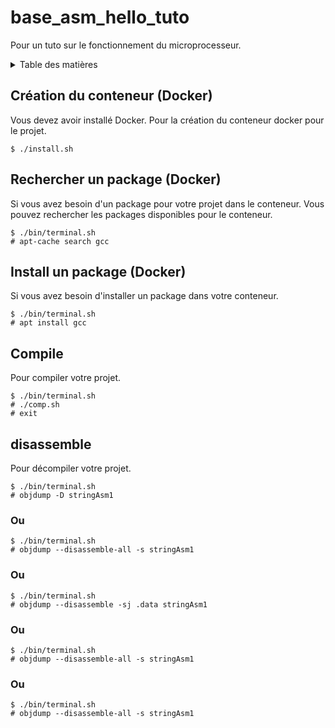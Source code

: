 # base_asm_hello_tuto

Pour un tuto sur le fonctionnement du microprocesseur.

<details>
  <summary>Table des matières</summary>
  <ol>
    <li><a href="#création-du-conteneur-docker">Création du conteneur (Docker)</a></li>
    <li><a href="#rechercher-un-package-docker">Rechercher un package (Docker)</a></li>
    <li><a href="#install-un-package-docker">Install un package (Docker)</a></li>
    <li><a href="#compile">Compile</a></li>
    <li><a href="#disassemble">Disassemble</a></li>
  </ol>
</details>

## Création du conteneur (Docker)
Vous devez avoir installé Docker.
Pour la création du conteneur docker pour le projet.
```
$ ./install.sh
```
## Rechercher un package (Docker)
Si vous avez besoin d'un package pour votre projet dans le conteneur. Vous pouvez rechercher les packages disponibles pour le conteneur.
```
$ ./bin/terminal.sh
# apt-cache search gcc
```

## Install un package (Docker)
Si vous avez besoin d'installer un package dans votre conteneur.
```
$ ./bin/terminal.sh
# apt install gcc
```

## Compile
Pour compiler votre projet.
```
$ ./bin/terminal.sh
# ./comp.sh
# exit
```

## disassemble
Pour décompiler votre projet.
```
$ ./bin/terminal.sh
# objdump -D stringAsm1
```

### Ou

```
$ ./bin/terminal.sh
# objdump --disassemble-all -s stringAsm1
```
### Ou

```
$ ./bin/terminal.sh
# objdump --disassemble -sj .data stringAsm1
```

### Ou

```
$ ./bin/terminal.sh
# objdump --disassemble-all -s stringAsm1
```

### Ou

```
$ ./bin/terminal.sh
# objdump --disassemble-all -s stringAsm1
```

